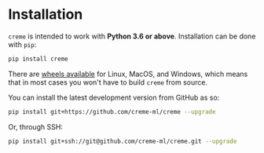 # Installation

`creme` is intended to work with **Python 3.6 or above**. Installation can be done with `pip`:

```sh
pip install creme
```

There are [wheels available](https://pypi.org/project/creme/#files) for Linux, MacOS, and Windows, which means that in most cases you won't have to build `creme` from source.

You can install the latest development version from GitHub as so:

```sh
pip install git+https://github.com/creme-ml/creme --upgrade
```

Or, through SSH:

```sh
pip install git+ssh://git@github.com/creme-ml/creme.git --upgrade
```
